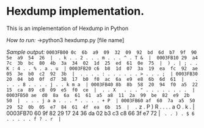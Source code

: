 # Hexdump implementation.

This is an implementation of Hexdump in Python

*How to run:* ->python3 hexdump.py [file name]

*Sample output:*
	`
	0003FB00 0c  6b  a9  09  32  09  92  bd  6d  b7  9f  90  5e  a9  54  26  |  . k . . 2 . . . m . . . ^ . T &  | 
	0003FB10 29  a4  7c  3b  bc  80  4b  3a  34  02  1d  25  ed  61  0e  75  |  ) . | ; . . K : 4 . . % . a . u  |
	0003FB20 c6  b8  1d  07  3a  19  ea  fc  92  ae  05  3e  b0  c2  92  3b  |  . . . . : . . . . . . > . . . ;  |
	0003FB30 20  04  b0  0f  d7  38  17  b0  f0  ac  6a  e9  e8  6b  6d  61  |    . . . . 8 . . . . j . . k m a  |
	0003FB40 8b  8b  58  20  94  f0  a5  22  15  ca  89  c8  09  e5  f0  ce  |  . . X   . . . " . . . . . . . .  |
	0003FB50 ae  d0  8a  6a  61  61  a5  a8  11  2a  99  be  82  e9  2b  50  |  . . . j a a . . . * . . . . + P  |
	0003FB60 af  60  7a  a5  50  29  52  0b  05  e7  84  61  4f  ea  6b  15  |  . ` z . P ) R . . . . a O . k .  |
	0003FB70 60  9f  82  29  17  24  36  da  02  b3  c3  c8  66  3f  e7  72  |  ` . . ) . $ 6 . . . . . f ? . r  |`